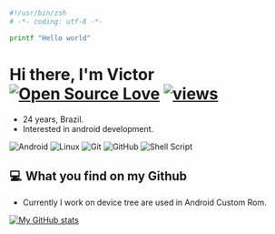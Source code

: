 ```bash
#!/usr/bin/zsh
# -*- coding: utf-8 -*-

printf "Hello world"
```

# Hi there, I'm Victor [![Open Source Love](https://badges.frapsoft.com/os/v1/open-source.svg?v=102)](https://github.com/ellerbrock/open-source-badge/) [![views](https://komarev.com/ghpvc/?username=Vhmit&color=0FCF0F)](https://github.com/antonkomarev/github-profile-views-counter)
- 24 years, Brazil.
- Interested in android development.

<img alt="Android" src="https://img.shields.io/badge/Android-3DDC84?style=for-the-badge&logo=android&logoColor=white" /> <img alt="Linux" src="https://img.shields.io/badge/Linux-FCC624?style=for-the-badge&logo=linux&logoColor=black"> <img alt="Git" src="https://img.shields.io/badge/git-%23F05033.svg?style=for-the-badge&logo=git&logoColor=white"/> <img alt="GitHub" src="https://img.shields.io/badge/github-%23121011.svg?style=for-the-badge&logo=github&logoColor=white"/> <img alt="Shell Script" src="https://img.shields.io/badge/shell_script-%23121011.svg?style=for-the-badge&logo=gnu-bash&logoColor=white"/>

## 💻  What you find on my Github
- Currently I work on device tree are used in Android Custom Rom.

[![My GitHub stats](https://github-readme-stats.vercel.app/api?username=Vhmit&show_icons=true&theme=github_dark&hide_border=true)](https://github.com/Vhmit)
